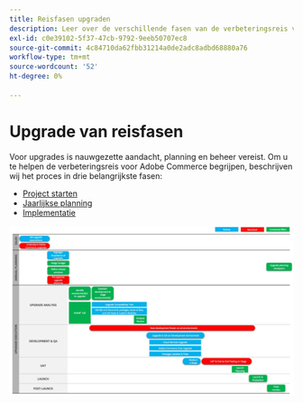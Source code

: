```yaml
---
title: Reisfasen upgraden
description: Leer over de verschillende fasen van de verbeteringsreis voor Adobe Commerce projecten.
exl-id: c0e39102-5f37-47cb-9792-9eeb50707ec8
source-git-commit: 4c84710da62fbb31214a0de2adc8adbd68880a76
workflow-type: tm+mt
source-wordcount: '52'
ht-degree: 0%

---
```


# Upgrade van reisfasen

Voor upgrades is nauwgezette aandacht, planning en beheer vereist. Om u te helpen de verbeteringsreis voor Adobe Commerce begrijpen, beschrijven wij het proces in drie belangrijkste fasen:

- [Project starten](project-launch.md)
- [Jaarlijkse planning](annual-planning.md)
- [Implementatie](implementation.md)

![&#x200B; de reisfasen van de Verbetering &#x200B;](../../assets/upgrade-guide/upgrade-journey-phases.svg)
